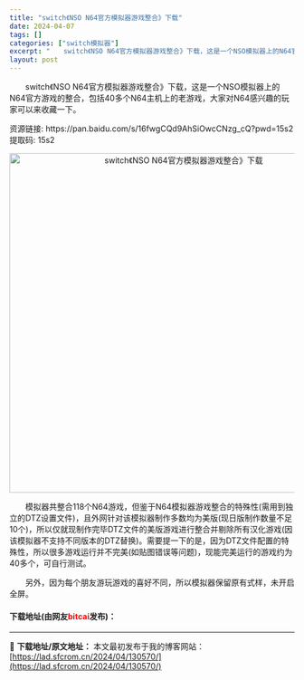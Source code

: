 ```yaml
---
title: "switch《NSO N64官方模拟器游戏整合》下载"
date: 2024-04-07
tags: []
categories: ["switch模拟器"]
excerpt: "　　switch《NSO N64官方模拟器游戏整合》下载，这是一个NSO模拟器上的N64官方游戏的整合，包括40多个N64主机上的老游戏，大家对N64感兴趣的玩家可以来收藏一下。 资源链接: https://pan.baidu.com/s/16fwgCQd9AhSiOwcCNzg_cQ?pwd=15&hellip;"
layout: post
---
```


 <p>　　switch《NSO N64官方模拟器游戏整合》下载，这是一个NSO模拟器上的N64官方游戏的整合，包括40多个N64主机上的老游戏，大家对N64感兴趣的玩家可以来收藏一下。</p> <p>资源链接: https://pan.baidu.com/s/16fwgCQd9AhSiOwcCNzg_cQ?pwd=15s2 提取码: 15s2&nbsp;</p> <p align="center"><img align="" border="0" src="https://lad.sfcrom.cn/wp-content/uploads/2024/04/20240407_66121f0e693c7.webp" width="600" alt="switch《NSO N64官方模拟器游戏整合》下载" /></p> <p>　　模拟器共整合118个N64游戏，但鉴于N64模拟器游戏整合的特殊性(需用到独立的DTZ设置文件)，且外网针对该模拟器制作多数均为美版(现日版制作数量不足10个)，所以仅就现制作完毕DTZ文件的美版游戏进行整合并剔除所有汉化游戏(因该模拟器不支持不同版本的DTZ替换)。需要提一下的是，因为DTZ文件配置的特殊性，所以很多游戏运行并不完美(如贴图错误等问题)，现能完美运行的游戏约为40多个，可自行测试。</p> <p>　　另外，因为每个朋友游玩游戏的喜好不同，所以模拟器保留原有式样，未开启全屏。</p> <p><h4>下载地址(由网友<font color="red">bitcai</font>发布)：</h4></p> 

---
📖 **下载地址/原文地址：** 本文最初发布于我的博客网站：[https://lad.sfcrom.cn/2024/04/130570/](https://lad.sfcrom.cn/2024/04/130570/)
